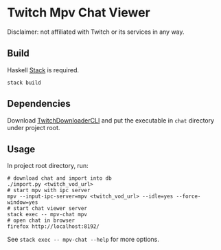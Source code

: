 # Twitch Mpv Chat Viewer

Disclaimer: not affiliated with Twitch or its services in any way.

## Build

Haskell [Stack](https://docs.haskellstack.org/en/stable/README/) is required.

``` shell
stack build
```

## Dependencies

Download [TwitchDownloaderCLI](https://github.com/lay295/TwitchDownloader) and
put the executable in `chat` directory under project root.

## Usage

In project root directory, run:

``` shell
# download chat and import into db
./import.py <twitch_vod_url>
# start mpv with ipc server
mpv --input-ipc-server=mpv <twitch_vod_url> --idle=yes --force-window=yes
# start chat viewer server
stack exec -- mpv-chat mpv
# open chat in browser
firefox http://localhost:8192/
```

See `stack exec -- mpv-chat --help` for more options.
